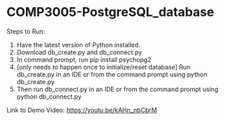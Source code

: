 # COMP3005-PostgreSQL_database

Steps to Run:
1. Have the latest version of Python installed.
2. Download db_create.py and db_connect.py
3. In command prompt, run pip install psychopg2
4. [only needs to happen once to initialize/reset database] Run db_create.py in an IDE or from the command prompt using python db_create.py
5. Then run db_connect.py in an IDE or from the command prompt using python db_connect.py

Link to Demo Video: https://youtu.be/kAHn_nbCbrM

